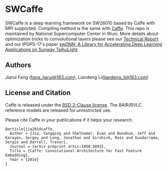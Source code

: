 # SWCaffe

SWCaffe is a deep learning framework on SW26010 based by Caffe with MPI supported.
Compiling method is the same with [Caffe](https://github.com/BVLC/caffe/blob/master/LICENSE).
This repo is maintained by National Supercomputer Center in Wuxi.
More details about optimization tricks to convolutional layers please see our [Technical Report](https://fangjiarui.github.io/assets/pdf/swcaffe.pdf) and our IPDPS-17's paper [swDNN: A Library for Accelerating Deep Learning Applications on
Sunway TaihuLight](https://fangjiarui.github.io/assets/pdf/swdnn-ipdps-2017.pdf)

## Authors
Jiarui Fang (fang_jiarui@163.com), Liandeng Li(liandeng_li@163.com)

## License and Citation

Caffe is released under the [BSD 2-Clause license](https://github.com/BVLC/caffe/blob/master/LICENSE).
The BAIR/BVLC reference models are released for unrestricted use.

Please cite Caffe in your publications if it helps your research:

    @article{jia2014caffe,
      Author = {Jia, Yangqing and Shelhamer, Evan and Donahue, Jeff and Karayev, Sergey and Long, Jonathan and Girshick, Ross and Guadarrama, Sergio and Darrell, Trevor},
      Journal = {arXiv preprint arXiv:1408.5093},
      Title = {Caffe: Convolutional Architecture for Fast Feature Embedding},
      Year = {2014}
    }
